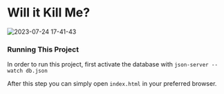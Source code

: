 # Will it Kill Me?

![2023-07-24 17-41-43](https://github.com/maiyuzhe/Will-it-Kill-Me/assets/100047986/3dbc0c3a-ae08-4a74-b8a5-dde920a12ef8)


### Running This Project

In order to run this project, first activate the database with `json-server --watch db.json`

After this step you can simply open `index.html` in your preferred browser.
